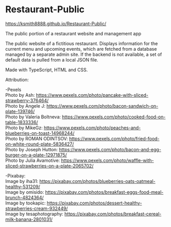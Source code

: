 # Restaurant-Public

https://ksmith8888.github.io/Restaurant-Public/

The public portion of a restaurant website and management app

The public website of a fictitious restaurant. Displays information for the current menu and upcoming events, which are fetched from a database managed by a separate admin site. If the backend is not available, a set of default data is pulled from a local JSON file.

Made with TypeScript, HTML and CSS.

Attribution:

-Pexels  
Photo by Ash: https://www.pexels.com/photo/pancake-with-sliced-strawberry-376464/  
Photo by Angele J: https://www.pexels.com/photo/bacon-sandwich-on-plate-139746/  
Photo by Valeria Boltneva: https://www.pexels.com/photo/cooked-food-on-table-1833336/  
Photo by MikeGz: https://www.pexels.com/photo/peaches-and-blueberries-on-toast-14968244/  
Photo by ROMAN ODINTSOV: https://www.pexels.com/photo/fried-food-on-white-round-plate-5836427/  
Photo by Joseph Hutton: https://www.pexels.com/photo/bacon-and-egg-burger-on-a-plate-12971875/  
Photo by Julia Avamotive: https://www.pexels.com/photo/waffle-with-sliced-strawberries-on-a-plate-2065702/

-Pixabay:  
Image by iha31: https://pixabay.com/photos/blueberries-oats-oatmeal-healthy-531209/  
Image by omisido: https://pixabay.com/photos/breakfast-eggs-food-meal-brunch-4824364/  
Image by tookapic: https://pixabay.com/photos/dessert-healthy-strawberries-cream-932449/  
Image by tesaphotography: https://pixabay.com/photos/breakfast-cereal-milk-banana-2801031/
